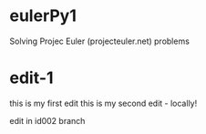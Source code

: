 # eulerPy1
Solving Projec Euler (projecteuler.net) problems

# edit-1
this is my first edit
this is my second edit - locally!

edit in id002 branch
